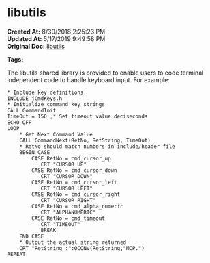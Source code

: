 # libutils

**Created At:** 8/30/2018 2:25:23 PM  
**Updated At:** 5/17/2019 9:49:58 PM  
**Original Doc:** [libutils](https://docs.jbase.com/48399-tools/libutils)  

**Tags:**
<badge text='terminal independence' vertical='middle' />

The libutils shared library is provided to enable users to code terminal independent code to handle keyboard input. For example:

```
* Include key definitions
INCLUDE jCmdKeys.h
* Initialize command key strings
CALL CommandInit
TimeOut = 150 ;* Set timeout value deciseconds
ECHO OFF
LOOP
    * Get Next Command Value
    CALL CommandNext(RetNo, RetString, TimeOut)
    * RetNo should match numbers in include/header file
    BEGIN CASE
        CASE RetNo = cmd_cursor_up
           CRT "CURSOR UP"
        CASE RetNo = cmd_cursor_down
           CRT "CURSOR DOWN"
        CASE RetNo = cmd_cursor_left
           CRT "CURSOR LEFT"
        CASE RetNo = cmd_cursor_right
           CRT "CURSOR RIGHT"
        CASE RetNo = cmd_alpha_numeric
           CRT "ALPHANUMERIC"
        CASE RetNo = cmd_timeout
           CRT "TIMEOUT"
           BREAK
    END CASE
    * Output the actual string returned
    CRT "RetString :":OCONV(RetString,"MCP.")
REPEAT
```




